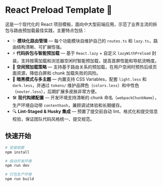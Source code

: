 # React Preload Template 🚀

这是一个现代化的 React 项目模板，面向中大型前端应用，示范了业界主流的拆包与路由预加载最佳实践，主要特点包括：

- ✨ **模块化路由管理** — 每个功能模块自维护自己的 `routes.ts` 和 `lazy.ts`，路由结构清晰、可扩展性强。
- ⚡️ **代码拆包与智能预加载** — 基于 `React.lazy` + 自定义 `lazyWithPreload` 封装，支持按需加载和浏览器空闲时智能预加载，提高首屏性能和导航流畅度。
- 🎯 **空闲预加载策略** — 支持基于路由关系的预加载，在用户空闲时预热后续页面资源，降低白屏和 chunk 加载失败的风险。
- 🎨 **暗黑模式与多主题** — 内置支持 CSS Variables，配套 `light.less` 和 `dark.less`，并通过 `tokens/` 维护品牌色（`colors.less`）和中性色（`neuter.less`），后期扩展多皮肤非常方便。
- 🛠 **现代构建配置** — 开发环境支持清晰的 chunk 命名（`webpackChunkName`），生产环境自动带 `contenthash`，兼顾调试体验和长期缓存。
- 🔍 **Lint-Staged & Husky 集成** — 预置了提交前自动 lint、格式化和提交信息校验，保证团队代码风格统一、提交规范。

## 快速开始

```bash
# 安装依赖
npm install

# 启动开发环境
npm run dev

# 打包生产环境
npm run build
```
